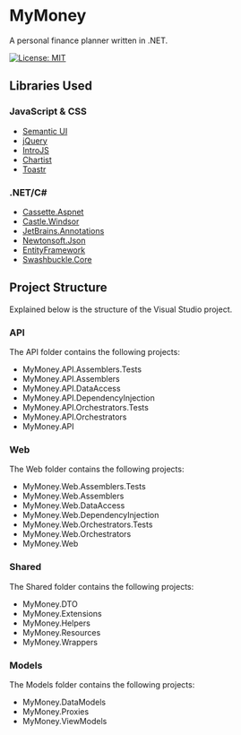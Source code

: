 # MyMoney
A personal finance planner written in .NET.

[![License: MIT](https://img.shields.io/badge/License-MIT-yellow.svg)](https://opensource.org/licenses/MIT)

## Libraries Used
### JavaScript & CSS
- [Semantic UI](https://github.com/semantic-org/semantic-ui/)
- [jQuery](https://github.com/jquery/jquery)
- [IntroJS](https://github.com/usablica/intro.js/)
- [Chartist](https://github.com/gionkunz/chartist-js)
- [Toastr](https://github.com/CodeSeven/toastr)

### .NET/C# #
- [Cassette.Aspnet](https://github.com/andrewdavey/cassette)
- [Castle.Windsor](https://github.com/castleproject/Windsor)
- [JetBrains.Annotations](https://www.nuget.org/packages/JetBrains.Annotations)
- [Newtonsoft.Json](https://github.com/JamesNK/Newtonsoft.Json)
- [EntityFramework](https://github.com/aspnet/EntityFramework6)
- [Swashbuckle.Core](https://github.com/domaindrivendev/Swashbuckle)

## Project Structure
Explained below is the structure of the Visual Studio project.
### API
The API folder contains the following projects:
- MyMoney.API.Assemblers.Tests
- MyMoney.API.Assemblers	
- MyMoney.API.DataAccess	
- MyMoney.API.DependencyInjection	
- MyMoney.API.Orchestrators.Tests	
- MyMoney.API.Orchestrators	
- MyMoney.API

### Web
The Web folder contains the following projects:
- MyMoney.Web.Assemblers.Tests
- MyMoney.Web.Assemblers	
- MyMoney.Web.DataAccess	
- MyMoney.Web.DependencyInjection	
- MyMoney.Web.Orchestrators.Tests	
- MyMoney.Web.Orchestrators	
- MyMoney.Web

### Shared
The Shared folder contains the following projects:
- MyMoney.DTO	
- MyMoney.Extensions	
- MyMoney.Helpers
- MyMoney.Resources	
- MyMoney.Wrappers

### Models
The Models folder contains the following projects:
- MyMoney.DataModels	
- MyMoney.Proxies
- MyMoney.ViewModels
